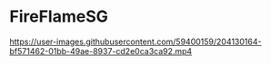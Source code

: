 # FireFlameSG

https://user-images.githubusercontent.com/59400159/204130164-bf571462-01bb-49ae-8937-cd2e0ca3ca92.mp4
